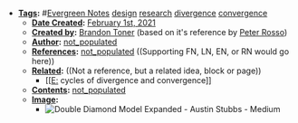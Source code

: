 - **[Tags](<Tags.md>):** #[Evergreen Notes](<Evergreen Notes.md>) [design](<design.md>) [research](<research.md>) [divergence](<divergence.md>) [convergence](<convergence.md>)
    - **[Date Created](<Date Created.md>):** [February 1st, 2021](<February 1st, 2021.md>)
    - **[Created by](<Created by.md>):** [Brandon Toner](<Brandon Toner.md>) (based on it's reference by [Peter Rosso](<Peter Rosso.md>))
    - **[Author](<Author.md>):** [not_populated](<not_populated.md>)
    - **[References](<References.md>):** [not_populated](<not_populated.md>) ((Supporting FN, LN, EN, or RN would go here))
    - **[Related](<Related.md>):**  ((Not a reference, but a related idea, block or page))
        - [[[E:](<[[E:.md>) cycles of divergence and convergence]]
    - **[Contents](<Contents.md>):** [not_populated](<not_populated.md>)
    - **[Image](<Image.md>):**
        - ![Double Diamond Model Expanded - Austin Stubbs - Medium](https://external-content.duckduckgo.com/iu/?u=https%3A%2F%2Fcdn-images-1.medium.com%2Fmax%2F1600%2F1*FH6Re6NwLf5ftsJqa8s6Hw.png&f=1&nofb=1)
